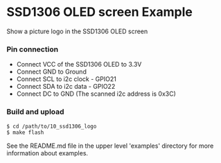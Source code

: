 SSD1306 OLED screen Example
===========================

Show a picture logo in the SSD1306 OLED screen


### Pin connection

*  Connect VCC of the SSD1306 OLED to 3.3V
*  Connect GND to Ground
*  Connect SCL to i2c clock - GPIO21
*  Connect SDA to i2c data  - GPIO22
*	Connect DC to GND (The scanned i2c address is 0x3C)


### Build and upload

```bash
$ cd /path/to/10_ssd1306_logo
$ make flash
```

See the README.md file in the upper level 'examples' directory for more information about examples.

